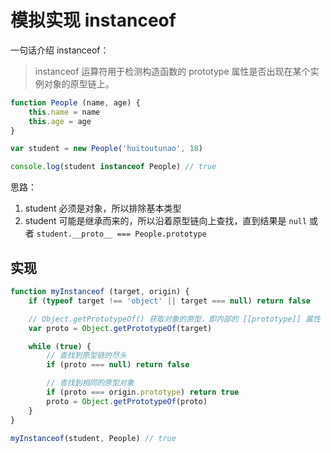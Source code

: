 # 模拟实现 instanceof

一句话介绍 instanceof：
> instanceof 运算符用于检测构造函数的 prototype 属性是否出现在某个实例对象的原型链上。

```js
function People (name, age) {
    this.name = name
    this.age = age
}

var student = new People('huitoutunao', 18)

console.log(student instanceof People) // true
```

思路：
1. student 必须是对象，所以排除基本类型
2. student 可能是继承而来的，所以沿着原型链向上查找，直到结果是 `null` 或者 `student.__proto__ === People.prototype`

## 实现

```js
function myInstanceof (target, origin) {
    if (typeof target !== 'object' || target === null) return false

    // Object.getPrototypeOf() 获取对象的原型，即内部的 [[prototype]] 属性（__proto__）
    var proto = Object.getPrototypeOf(target)

    while (true) {
        // 查找到原型链的尽头
        if (proto === null) return false

        // 查找到相同的原型对象
        if (proto === origin.prototype) return true
        proto = Object.getPrototypeOf(proto)
    }
}

myInstanceof(student, People) // true
```